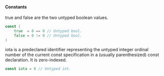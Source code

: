 #### Constants

true and false are the two untyped boolean values.

```go
const (
    true  = 0 == 0 // Untyped bool.
    false = 0 != 0 // Untyped bool.
)
```

iota is a predeclared identifier representing the untyped integer
ordinal number of the current const specification in a (usually
parenthesized) const declaration. It is zero-indexed.

```go
const iota = 0 // Untyped int.
```

